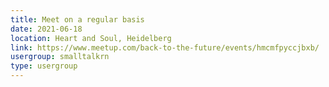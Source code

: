 ```yaml
---
title: Meet on a regular basis
date: 2021-06-18
location: Heart and Soul, Heidelberg
link: https://www.meetup.com/back-to-the-future/events/hmcmfpyccjbxb/
usergroup: smalltalkrn
type: usergroup
---
```

